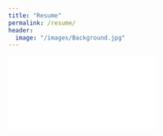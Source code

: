```yaml
---
title: "Resume"
permalink: /resume/
header:
  image: "/images/Background.jpg"
---
```



<embed src= "{{ '/include/resume.html' | relative_url }}">
